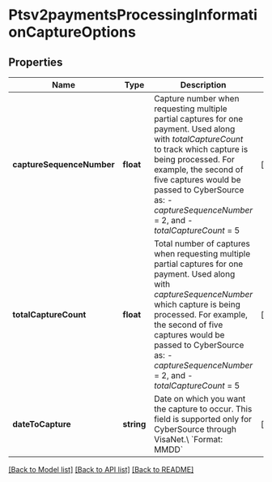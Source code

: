 # Ptsv2paymentsProcessingInformationCaptureOptions

## Properties
Name | Type | Description | Notes
------------ | ------------- | ------------- | -------------
**captureSequenceNumber** | **float** | Capture number when requesting multiple partial captures for one payment. Used along with _totalCaptureCount_ to track which capture is being processed.  For example, the second of five captures would be passed to CyberSource as:   - _captureSequenceNumber_ &#x3D; 2, and   - _totalCaptureCount_ &#x3D; 5 | [optional] 
**totalCaptureCount** | **float** | Total number of captures when requesting multiple partial captures for one payment. Used along with _captureSequenceNumber_ which capture is being processed.  For example, the second of five captures would be passed to CyberSource as:   - _captureSequenceNumber_ &#x3D; 2, and   - _totalCaptureCount_ &#x3D; 5 | [optional] 
**dateToCapture** | **string** | Date on which you want the capture to occur. This field is supported only for CyberSource through VisaNet.\\ &#x60;Format: MMDD&#x60; | [optional] 

[[Back to Model list]](../README.md#documentation-for-models) [[Back to API list]](../README.md#documentation-for-api-endpoints) [[Back to README]](../README.md)


